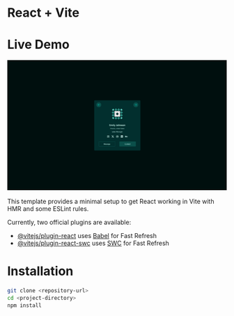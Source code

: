 # React + Vite

# Live Demo
[![Proje Önizleme](src/assets/preview.png)](https://aysenurtatli.github.io/user-card/)


This template provides a minimal setup to get React working in Vite with HMR and some ESLint rules.

Currently, two official plugins are available:

- [@vitejs/plugin-react](https://github.com/vitejs/vite-plugin-react/blob/main/packages/plugin-react/README.md) uses [Babel](https://babeljs.io/) for Fast Refresh
- [@vitejs/plugin-react-swc](https://github.com/vitejs/vite-plugin-react-swc) uses [SWC](https://swc.rs/) for Fast Refresh

# Installation
```sh
git clone <repository-url>
cd <project-directory>
npm install
```
